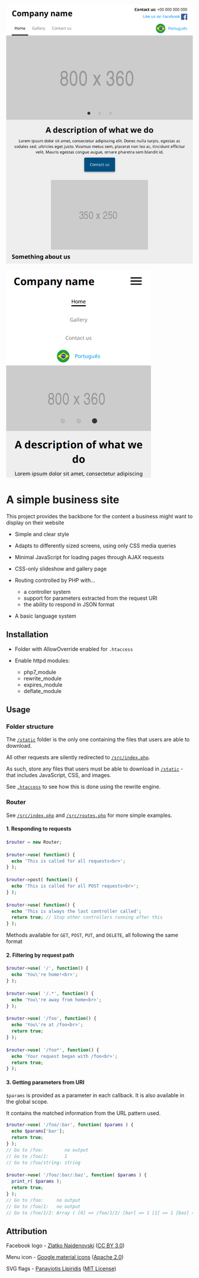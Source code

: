 ![Screenshot of homepage](/docs/homepage.png?raw=true "Screenshot of the homepage")

![Screenshot of adaptive homepage](/docs/adaptiveHomepage.png?raw=true "Screenshot of the homepage on a smaller screen")
# A simple business site

This project provides the backbone for the content a business might want to display on their
website

* Simple and clear style

* Adapts to differently sized screens, using only CSS media queries

* Minimal JavaScript for loading pages through AJAX requests

* CSS-only slideshow and gallery page

* Routing controlled by PHP with...
  * a controller system
  * support for parameters extracted from the request URI
  * the ability to respond in JSON format

* A basic language system

## Installation

* Folder with AllowOverride enabled for `.htaccess`

* Enable httpd modules:
  * php7\_module
  * rewrite\_module
  * expires\_module
  * deflate\_module

## Usage

### Folder structure
The [`/static`](static) folder is the only one containing the files that users are able to download.

All other requests are silently redirected to [`/src/index.php`](src/index.php).

As such, store any files that users must be able to download in [`/static`](static) - that includes
JavaScript, CSS, and images.

See [`.htaccess`](.htaccess) to see how this is done using the rewrite engine.

### Router

See [`/src/index.php`](src/index.php) and [`/src/routes.php`](src/routes.php) for more simple examples.

#### 1. Responding to requests

```php
$router = new Router;

$router->use( function() {
  echo 'This is called for all requests<br>';
} );

$router->post( function() {
  echo 'This is called for all POST requests<br>';
} );

$router->use( function() {
  echo 'This is always the last controller called';
  return true; // Stop other controllers running after this
} );
```

Methods available for `GET`, `POST`, `PUT`, and `DELETE`, all following the same format

#### 2. Filtering by request path

```php
$router->use( '/', function() {
  echo 'You\'re home!<br>';
} );

$router->use( '/.*', function() {
  echo 'You\'re away from home<br>';
} );

$router->use( '/foo', function() {
  echo 'You\'re at /foo<br>';
  return true;
} );

$router->use( '/foo*', function() {
  echo 'Your request began with /foo<br>';
  return true;
} );
```

#### 3. Getting parameters from URI

`$params` is provided as a parameter in each callback. It is also available in the global scope.

It contains the matched information from the URL pattern used.

```php
$router->use( '/foo/:bar', function( $params ) {
  echo $params['bar'];
  return true;
} );
// Go to /foo:        no output
// Go to /foo/1:      1
// Go to /foo/string: string

$router->use( '/foo/:bar/:baz', function( $params ) {
  print_r( $params );
  return true;
} );
// Go to /foo:     no output
// Go to /foo/1:   no output
// Go to /foo/1/2: Array ( [0] => /foo/1/2/ [bar] => 1 [1] => 1 [baz] => 2 [2] => 2 )
```

## Attribution

Facebook logo - [Zlatko Najdenovski](https://iconfinder.com/icons/317727)
([CC BY 3.0](https://creativecommons.org/licenses/by/3.0/))

Menu icon - [Google material icons](https://material.io/icons/)
([Apache 2.0](https://www.apache.org/licenses/LICENSE-2.0))

SVG flags - [Panayiotis Lipiridis](https://github.com/lipis/flag-icon-css)
([MIT License](https://github.com/lipis/flag-icon-css/blob/master/LICENSE))
